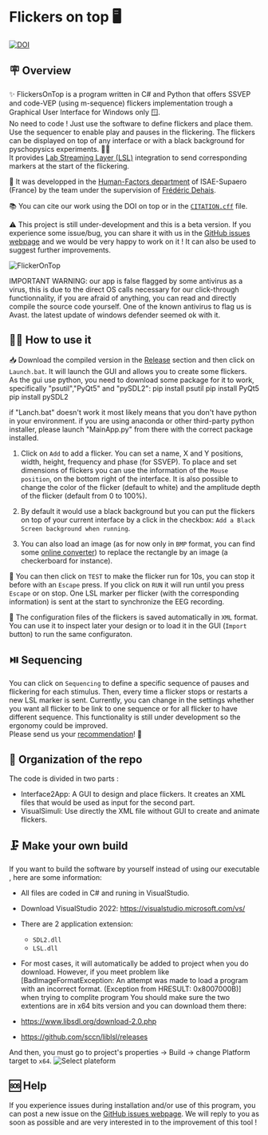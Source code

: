 Flickers on top 🖥️
=======================
[![DOI](https://zenodo.org/badge/483661450.svg)](https://zenodo.org/badge/latestdoi/483661450)

🪧 Overview
------------------
✨ FlickersOnTop is a program written in C# and Python that offers SSVEP and code-VEP (using m-sequence) flickers implementation trough a Graphical User Interface for Windows only 🪟.   
No need to code ! Just use the software to define flickers and place them. Use the sequencer to enable play and pauses in the flickering. The flickers can be displayed on top of any interface or with a black background for pyschopysics experiments. 🧑‍🔬  
It provides [Lab Streaming Layer (LSL)](https://github.com/sccn/labstreaminglayer) integration to send corresponding markers at the start of the flickering.

🧠 It was developped in the [Human-Factors department](https://personnel.isae-supaero.fr/neuroergonomie-et-facteurs-humains-dcas?lang=en) of ISAE-Supaero (France) by the team under the supervision of [Frédéric Dehais](https://personnel.isae-supaero.fr/frederic-dehais/). 

📚 You can cite our work using the DOI on top or in the [`CITATION.cff`](https://github.com/ludovicdmt/FlickersOnTop/blob/main/CITATION.cff) file. 

⚠️ This project is still under-development and this is a beta version. If you experience some issue/bug, you can share it with us in the [GitHub issues webpage](https://github.com/ludovicdmt/FlickersOnTop/issues) and we would be very happy to work on it ! It can also be used to suggest further improvements. 

![FlickerOnTop](https://user-images.githubusercontent.com/19227268/215775405-28b916f5-372c-40a2-89b9-6d5bd565292f.PNG)

IMPORTANT WARNING: our app is false flagged by some antivirus as a virus, this is due to the direct OS calls necessary for our click-through functionnality, if you are afraid of anything, you can read and directly compile the source code yourself. One of the known antivirus to flag us is Avast. the latest update of windows defender seemed ok with it.

👩‍💻 How to use it
---------------
📥 Download the compiled version in the [Release](https://github.com/ludovicdmt/FlickersOnTop/releases) section and then click on `Launch.bat`. It will launch the GUI and allows you to create some flickers.   
As the gui use python, you need to download some package for it to work, specifically "psutil","PyQt5" and "pySDL2":
pip install psutil
pip install PyQt5
pip install pySDL2

if "Lanch.bat" doesn't work it most likely means that you don't have python in your environment. if you are using anaconda or other third-party python installer, please launch "MainApp.py" from there with the correct package installed.

1. Click on `Add` to add a flicker. You can set a name, X and Y positions, width, height, frequency and phase (for SSVEP). To place and set dimensions of flickers you can use the information of the `Mouse position`, on the bottom right of the interface. It is also possible to change the color of the flicker (default to white) and the amplitude depth of the flicker (default from 0 to 100%).  

2. By default it would use a black background but you can put the flickers on top of your current interface by a click in the checkbox: `Add a Black Screen background when running`.

3. You can also load an image (as for now only in `BMP` format, you can find some [online converter](https://image.online-convert.com/fr/convertir-en-bmp)) to replace the rectangle by an image (a checkerboard for instance).  

🏃 You can then click on `TEST` to make the flicker run for 10s, you can stop it before with an `Escape` press. If you click on `RUN` it will run until you press `Escape` or on stop. One LSL marker per flicker (with the corresponding information) is sent at the start to synchronize the EEG recording.   

💾 The configuration files of the flickers is saved automatically in `XML` format. You can use it to inspect later your design or to load it in the GUI (`Import` button) to run the same configuraton.

⏯️ Sequencing
---------------
You can click on `Sequencing` to define a specific sequence of pauses and flickering for each stimulus. Then, every time a flicker stops or restarts a new LSL marker is sent. 
Currently, you can change in the settings whether you want all flicker to be link to one sequence or for all flicker to have different sequence.
This functionality is still under development so the ergonomy could be improved.  
Please send us your [recommendation](https://github.com/ludovicdmt/FlickersOnTop/issues)! 🙏 

📁 Organization of the repo
---------------
The code is divided in two parts : 

* Interface2App: A GUI to design and place flickers. It creates an XML files that would be used as input for the second part.
* VisualSimuli: Use directly the XML file without GUI to create and animate flickers.

🗜️ Make your own build
---------------
 If you want to build the software by yourself instead of using our executable , here are some information: 
- All files are coded in C# and runing in VisualStudio.  
- Download VisualStudio 2022: <https://visualstudio.microsoft.com/vs/>  
- There are 2 application extension: 
    * `SDL2.dll`
    * `LSL.dll`
- For most cases, it will automatically be added to project when you do download. However, if you meet problem like [BadImageFormatException: An attempt was made to load a program with an incorrect format. (Exception from HRESULT: 0x8007000B)] when trying to complite program
You should make sure the two extentions are in x64 bits version and you can download them there:

 - https://www.libsdl.org/download-2.0.php
 - https://github.com/sccn/liblsl/releases

 
And then, you must go to project's properties -> Build -> change Platform target to `x64`.
![Select plateform](https://user-images.githubusercontent.com/102971418/176470491-9454a7da-a7c8-4472-b526-578e37f3c928.png)

🆘 Help
--------------

If you experience issues during installation and/or use of this program, you can post a new issue on the [GitHub issues webpage](https://github.com/ludovicdmt/FlickersOnTop/issues). We will reply to you as soon as possible and are very interested in to the improvement of this tool !  
